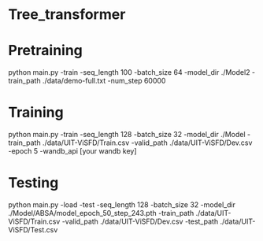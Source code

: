 # Tree_transformer

# Pretraining

python main.py -train -seq_length 100 -batch_size 64 -model_dir ./Model2 -train_path ./data/demo-full.txt -num_step 60000

# Training 
python main.py -train -seq_length 128 -batch_size 32 -model_dir ./Model -train_path ./data/UIT-ViSFD/Train.csv -valid_path ./data/UIT-ViSFD/Dev.csv -epoch 5 -wandb_api [your wandb key]

# Testing

python main.py -load -test -seq_length 128 -batch_size 32 -model_dir ./Model/ABSA/model_epoch_50_step_243.pth -train_path ./data/UIT-ViSFD/Train.csv -valid_path ./data/UIT-ViSFD/Dev.csv -test_path ./data/UIT-ViSFD/Test.csv